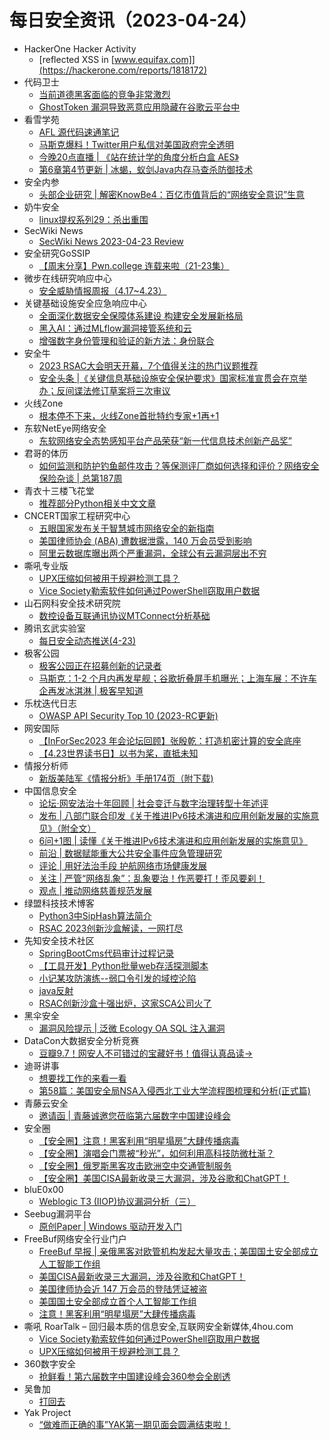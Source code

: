 # 每日安全资讯（2023-04-24）

- HackerOne Hacker Activity
  - [reflected XSS in [www.equifax.com]](https://hackerone.com/reports/1818172)
- 代码卫士
  - [当前道德黑客面临的竞争非常激烈](https://mp.weixin.qq.com/s?__biz=MzI2NTg4OTc5Nw==&mid=2247516312&idx=1&sn=bbb59d451124c6ef528073e1f333c39a&chksm=ea94b1f2dde338e4c1bba7686b4148b2a50a5434c71e6b7af6f43d9dfed30b55118fa293cc94&scene=58&subscene=0#rd)
  - [GhostToken 漏洞导致恶意应用隐藏在谷歌云平台中](https://mp.weixin.qq.com/s?__biz=MzI2NTg4OTc5Nw==&mid=2247516312&idx=2&sn=2cac42d417ababa92025bbc46308d532&chksm=ea94b1f2dde338e4bb6a7f32bffeb2acff01f5c37bb2e78c7c90eeff36d1925523800c87dd66&scene=58&subscene=0#rd)
- 看雪学苑
  - [AFL 源代码速通笔记](https://mp.weixin.qq.com/s?__biz=MjM5NTc2MDYxMw==&mid=2458503058&idx=1&sn=52ce6cc3ee5f577de3043d273ff78445&chksm=b18ef71886f97e0e6d7f38b49343afd398da395c011913e7e51efba318ec1f53e4b54591109f&scene=58&subscene=0#rd)
  - [马斯克爆料！Twitter用户私信对美国政府完全透明](https://mp.weixin.qq.com/s?__biz=MjM5NTc2MDYxMw==&mid=2458503058&idx=2&sn=ae0f7346acf3121e581db53171ab743e&chksm=b18ef71886f97e0e91a48dbf65aa733305693e588ad579d0a47f9f9fff78995c404cd9f2804f&scene=58&subscene=0#rd)
  - [今晚20点直播 | 《站在统计学的角度分析白盒 AES》](https://mp.weixin.qq.com/s?__biz=MjM5NTc2MDYxMw==&mid=2458503058&idx=3&sn=488ce82b95869596de55c8fd28db4126&chksm=b18ef71886f97e0e0fa4e2878bc785a87d5584002028de286a96cd0d1102ae2d61a1c1d65563&scene=58&subscene=0#rd)
  - [第6章第4节更新 | 冰蝎，蚁剑Java内存马查杀防御技术](https://mp.weixin.qq.com/s?__biz=MjM5NTc2MDYxMw==&mid=2458503058&idx=4&sn=2b1d8a996dabc724c9e6603ae07fdfda&chksm=b18ef71886f97e0e48bd0a6b2ba674a1b02e954dac212e4e1360bd962ead438271ba9e6fd9a4&scene=58&subscene=0#rd)
- 安全内参
  - [头部企业研究 | 解密KnowBe4：百亿市值背后的“网络安全意识”生意](https://mp.weixin.qq.com/s?__biz=MzI4NDY2MDMwMw==&mid=2247508455&idx=1&sn=f00e546a11cef8ebee3a9f372bf45c68&chksm=ebfae6c7dc8d6fd12dfe3be8d944816e76def7c96e2ce98f9c13b5df22974d199e23e57dad67&scene=58&subscene=0#rd)
- 奶牛安全
  - [linux提权系列29：杀出重围](https://mp.weixin.qq.com/s?__biz=MzU4NjY0NTExNA==&mid=2247489290&idx=1&sn=2d71e4a8ed4ddbe9c542c59c7bfedc2e&chksm=fdf97c1fca8ef509bae346df501bb7da3b7b6ea6cabba025253d98e18620dcfbb9790be890c8&scene=58&subscene=0#rd)
- SecWiki News
  - [SecWiki News 2023-04-23 Review](http://www.sec-wiki.com/?2023-04-23)
- 安全研究GoSSIP
  - [【周末分享】Pwn.college 连载来啦（21-23集）](https://mp.weixin.qq.com/s?__biz=Mzg5ODUxMzg0Ng==&mid=2247494969&idx=1&sn=f091f42c5114f6363f34c648be975e50&chksm=c063c3e0f7144af63aa8992ff678e9827559273e51764ade19ad11f0dc2449049c9df3355a86&scene=58&subscene=0#rd)
- 微步在线研究响应中心
  - [安全威胁情报周报（4.17~4.23）](https://mp.weixin.qq.com/s?__biz=Mzg5MTc3ODY4Mw==&mid=2247501426&idx=1&sn=6010b1ec8abf38572308aae33269d285&chksm=cfcaa566f8bd2c703203d28bce79f9d1b15b6ba0f30ca056c73a8ecd713ef50fa1c0370ca358&scene=58&subscene=0#rd)
- 关键基础设施安全应急响应中心
  - [全面深化数据安全保障体系建设 构建安全发展新格局](https://mp.weixin.qq.com/s?__biz=MzkyMzAwMDEyNg==&mid=2247536370&idx=1&sn=5a851a76ee53680f54b0eda0b9a8ea79&chksm=c1e9c2a3f69e4bb58146296c10ce44dcfa4d1fc788cb7f20ca74f4e72b6cfa600b4df78fe1b2&scene=58&subscene=0#rd)
  - [黑入AI：通过MLflow漏洞接管系统和云](https://mp.weixin.qq.com/s?__biz=MzkyMzAwMDEyNg==&mid=2247536370&idx=2&sn=da8ff048efa8b5ee8fe964ba58e7265f&chksm=c1e9c2a3f69e4bb54099f82028c7e6f561055b51afce9c600dad532abfd3628337d397e9b9c2&scene=58&subscene=0#rd)
  - [增强数字身份管理和验证的新方法：身份联合](https://mp.weixin.qq.com/s?__biz=MzkyMzAwMDEyNg==&mid=2247536370&idx=3&sn=0f823552f7cc881decc83687f192f36c&chksm=c1e9c2a3f69e4bb5fd9c99bcf47e2d33fe50b9ebb7ae2a3e0bff40d36e9f702d626545630549&scene=58&subscene=0#rd)
- 安全牛
  - [2023 RSAC大会明天开幕，7个值得关注的热门议题推荐](https://mp.weixin.qq.com/s?__biz=MjM5Njc3NjM4MA==&mid=2651123650&idx=1&sn=218b1ff0b0c967f888c3da7ca1a97e9e&chksm=bd145f118a63d607d5378f8d85b634101079d388b93f42f6474a41ce4eb09894cb08d6683be2&scene=58&subscene=0#rd)
  - [安全头条 |《关键信息基础设施安全保护要求》国家标准宣贯会在京举办；反间谍法修订草案将三次审议](https://mp.weixin.qq.com/s?__biz=MjM5Njc3NjM4MA==&mid=2651123650&idx=2&sn=3fb3ba1f684b40274eef8d66ad820673&chksm=bd145f118a63d607a5ad07fffcdeaf97e99b080b6194c3f35a2850139b2cb71556713f3ab1d4&scene=58&subscene=0#rd)
- 火线Zone
  - [根本停不下来，火线Zone首批特约专家+1再+1](https://mp.weixin.qq.com/s?__biz=MzI2NDQ5NTQzOQ==&mid=2247498121&idx=1&sn=efc4642782ab2a7d8742cc6a46f3c75a&chksm=eaa971a9dddef8bf97843256d3b2afd04da29436c3930e63a53a2bf0ac44a23b6d99291eddbc&scene=58&subscene=0#rd)
- 东软NetEye网络安全
  - [东软网络安全态势感知平台产品荣获“新一代信息技术创新产品奖”](https://mp.weixin.qq.com/s?__biz=MjM5NTAyODkxNw==&mid=2649212669&idx=1&sn=3f4d4599781593b2165a8268fd87e5e2&chksm=beedac27899a2531cde4a077476f84fb76c7a6393c221b29e5c56bc21e80797e3a021cb1e52f&scene=58&subscene=0#rd)
- 君哥的体历
  - [如何监测和防护钓鱼邮件攻击？等保测评厂商如何选择和评价？网络安全保险杂谈 | 总第187周](https://mp.weixin.qq.com/s?__biz=MzI2MjQ1NTA4MA==&mid=2247489554&idx=1&sn=6f60938c8d37fbae2e84db4540160445&chksm=ea4bb255dd3c3b437dfa62cec0b9ed5e7e0ddca17fbf66d9b4cfd180b4eff5b6ea0c4fa53039&scene=58&subscene=0#rd)
- 青衣十三楼飞花堂
  - [推荐部分Python相关中文文章](https://mp.weixin.qq.com/s?__biz=MzUzMjQyMDE3Ng==&mid=2247486610&idx=1&sn=b5ffb4bf18cbf272e2ca5012a1cd9b42&chksm=fab2cfadcdc546bb42b3bb4341274e0492fe52648bdc3cad3541d60f9332adcea2ceedc94e77&scene=58&subscene=0#rd)
- CNCERT国家工程研究中心
  - [五眼国家发布关于智慧城市网络安全的新指南](https://mp.weixin.qq.com/s?__biz=MzUzNDYxOTA1NA==&mid=2247536511&idx=1&sn=fcd75dd60090c62a305787b5a549eceb&chksm=fa93f9becde470a85e7839bd7d6c95297831c39a40eccaa8dd85498166ca1c8403c3ae81765e&scene=58&subscene=0#rd)
  - [美国律师协会 (ABA) 遭数据泄露，140 万会员受到影响](https://mp.weixin.qq.com/s?__biz=MzUzNDYxOTA1NA==&mid=2247536511&idx=2&sn=a4bf4607e4cbf1e1302a073e0cdcbe34&chksm=fa93f9becde470a8ab3f897b693c551ec884207da133e48db28d51215b4231bc75bec7d5af5c&scene=58&subscene=0#rd)
  - [阿里云数据库曝出两个严重漏洞，全球公有云漏洞层出不穷](https://mp.weixin.qq.com/s?__biz=MzUzNDYxOTA1NA==&mid=2247536511&idx=3&sn=64b612365e880c7f037b0ba6fb226353&chksm=fa93f9becde470a89d125c3767c9fbb053ab5fbd953ea56c7216ba0313bd8677f9d5bc6cfe99&scene=58&subscene=0#rd)
- 嘶吼专业版
  - [UPX压缩如何被用于规避检测工具？](https://mp.weixin.qq.com/s?__biz=MzI0MDY1MDU4MQ==&mid=2247560433&idx=1&sn=845d8f44dc1a6493d014e8be104e799a&chksm=e9143ccbde63b5ddec8694eb0f51881aac739cf83d668680bc4a3f52e9e5ae2c0ab4f4e7811f&scene=58&subscene=0#rd)
  - [Vice Society勒索软件如何通过PowerShell窃取用户数据](https://mp.weixin.qq.com/s?__biz=MzI0MDY1MDU4MQ==&mid=2247560433&idx=2&sn=e371a09611f5c8d9b2ebf7c0736613aa&chksm=e9143ccbde63b5dd889de2c9ee17de7d7b2cbcb5893c1ef937140820837882f6a912126fc60b&scene=58&subscene=0#rd)
- 山石网科安全技术研究院
  - [数控设备互联通讯协议MTConnect分析基础](https://mp.weixin.qq.com/s?__biz=MzUzMDUxNTE1Mw==&mid=2247500977&idx=1&sn=0e40a923be2b09c2ec6507b413df9257&chksm=fa52110fcd25981960b4d5e495c556263a29f44c2456e9ff55c2bddf757369cf7ed21b5edd2a&scene=58&subscene=0#rd)
- 腾讯玄武实验室
  - [每日安全动态推送(4-23)](https://mp.weixin.qq.com/s?__biz=MzA5NDYyNDI0MA==&mid=2651958956&idx=1&sn=9ba06285da0ca331767ba58588398c44&chksm=8baece33bcd947255190bad44d4ec64e2828bb5181094faa885d750fe1c368095023896dc89e&scene=58&subscene=0#rd)
- 极客公园
  - [极客公园正在招募创新的记录者](https://mp.weixin.qq.com/s?__biz=MTMwNDMwODQ0MQ==&mid=2652990582&idx=1&sn=14ab1bce1f651b6c46a89d0d434f83f3&chksm=7e5411c0492398d6eb19378fae5b651457dc46ea28d08a7a82d99cf6c746236f24ab0614fcf8&scene=58&subscene=0#rd)
  - [马斯克：1-2 个月内再发星舰；谷歌折叠屏手机曝光；上海车展：不许车企再发冰淇淋 | 极客早知道](https://mp.weixin.qq.com/s?__biz=MTMwNDMwODQ0MQ==&mid=2652990574&idx=1&sn=a62284d2fbeebed3607fa4f7341c6077&chksm=7e5411d8492398cec716f1eb1fcb48e32253c91ed885fd5157a410fbb3da0c63a677b67f36e0&scene=58&subscene=0#rd)
- 乐枕迭代日志
  - [OWASP API Security Top 10 (2023-RC更新)](https://mp.weixin.qq.com/s?__biz=MzA3NTMyNDg3OQ==&mid=2652519562&idx=1&sn=585285eec2929dc4e12353089d0f4f55&chksm=849cd02ab3eb593c83e48c5537ac308131c304bfd345eef790dba793ada12f404d764213097e&scene=58&subscene=0#rd)
- 网安国际
  - [【InForSec2023 年会论坛回顾】张殷乾：打造机密计算的安全底座](https://mp.weixin.qq.com/s?__biz=MzA4ODYzMjU0NQ==&mid=2652312937&idx=1&sn=b6ae35de799547b0b6d7ba2e47177db0&chksm=8bc488e7bcb301f1f339276ef468c1d839242b6936c03870a35e885568ad73d0b0162b77951c&scene=58&subscene=0#rd)
  - [【4.23世界读书日】以书为桨，直抵未知](https://mp.weixin.qq.com/s?__biz=MzA4ODYzMjU0NQ==&mid=2652312937&idx=2&sn=7c15a3679aeac1ff08f66b4d192644a7&chksm=8bc488e7bcb301f1d133bd2ba5dd0658c4e544ba559d78abd820cad8a7017c59ccae9d6450a1&scene=58&subscene=0#rd)
- 情报分析师
  - [新版美陆军《情报分析》手册174页（附下载)](https://mp.weixin.qq.com/s?__biz=MzA3Mjc1MTkwOA==&mid=2650527796&idx=1&sn=28373a05136b50b6b609ca13abcaaf26&chksm=8716f67fb0617f694ed140937574cae5e549d15c8d6761cb52f458e4520dff387e913da6d6ae&scene=58&subscene=0#rd)
- 中国信息安全
  - [论坛·网安法治十年回顾 | 社会变迁与数字治理转型十年述评](https://mp.weixin.qq.com/s?__biz=MzA5MzE5MDAzOA==&mid=2664182464&idx=1&sn=75c6cc6af3f1f48117cddf47f93a088c&chksm=8b593039bc2eb92f44bd7f2c8d8083185d5ddef8eb57a836a16c7db0ed9605017a76f0102bf1&scene=58&subscene=0#rd)
  - [发布 | 八部门联合印发《关于推进IPv6技术演进和应用创新发展的实施意见》（附全文）](https://mp.weixin.qq.com/s?__biz=MzA5MzE5MDAzOA==&mid=2664182464&idx=2&sn=178f7a787c67721d83e680ff9a9c8013&chksm=8b593039bc2eb92fdcc4f3d6fb1f8fe9d1b7ca1bcb9a16e1e04d588dd3616f53c081d6225d77&scene=58&subscene=0#rd)
  - [6问+1图 | 读懂《关于推进IPv6技术演进和应用创新发展的实施意见》](https://mp.weixin.qq.com/s?__biz=MzA5MzE5MDAzOA==&mid=2664182464&idx=3&sn=a9d0c96336f182d6a2bfeb9bc0a875b7&chksm=8b593039bc2eb92f22722e05883209426d59e5a4f09f2d554863351ae2f0c31492c660d1103d&scene=58&subscene=0#rd)
  - [前沿 | 数据赋能重大公共安全事件应急管理研究](https://mp.weixin.qq.com/s?__biz=MzA5MzE5MDAzOA==&mid=2664182464&idx=4&sn=a8edaadb7b444e0aa0e52664cb0b5f92&chksm=8b593039bc2eb92fd7077efd67311aee9b308b4c03df686c0bcfe768637d8b15a5915b6e8e4e&scene=58&subscene=0#rd)
  - [评论 | 用好法治手段 护航网络市场健康发展](https://mp.weixin.qq.com/s?__biz=MzA5MzE5MDAzOA==&mid=2664182464&idx=5&sn=d53835c6734b2345deb2a04be59b215e&chksm=8b593039bc2eb92f06a7d46a0e31abaa752dc49ac552ed6bb0062475651b801e8a96b1bf0041&scene=58&subscene=0#rd)
  - [关注 | 严管“网络乱象”：乱象要治！作恶要打！歪风要刹！](https://mp.weixin.qq.com/s?__biz=MzA5MzE5MDAzOA==&mid=2664182464&idx=6&sn=0064a397c9eb3c465da73a1b665ba6e9&chksm=8b593039bc2eb92f7c76c54e286b711ee592f9315dd49fa5e565bf619fe7a44f0c4306c23bc4&scene=58&subscene=0#rd)
  - [观点 | 推动网络慈善规范发展](https://mp.weixin.qq.com/s?__biz=MzA5MzE5MDAzOA==&mid=2664182464&idx=7&sn=a7e80f94f5d796690e18b458b42660a1&chksm=8b593039bc2eb92f2a0a9fc938c9f67433a92dc8a02caab653beddc0e24eedee4f666ecbe3e6&scene=58&subscene=0#rd)
- 绿盟科技技术博客
  - [Python3中SipHash算法简介](http://blog.nsfocus.net/python3siphash/)
  - [RSAC 2023创新沙盒解读，一网打尽](http://blog.nsfocus.net/rsac-2023/)
- 先知安全技术社区
  - [SpringBootCms代码审计过程记录](https://xz.aliyun.com/t/12471)
  - [【工具开发】Python批量web存活探测脚本](https://xz.aliyun.com/t/12470)
  - [小记某攻防演练--弱口令引发的域控沦陷](https://xz.aliyun.com/t/12466)
  - [java反射](https://xz.aliyun.com/t/12465)
  - [RSAC创新沙盒十强出炉，这家SCA公司火了](https://xz.aliyun.com/t/12463)
- 黑伞安全
  - [漏洞风险提示 | 泛微 Ecology OA SQL 注入漏洞](https://mp.weixin.qq.com/s?__biz=MzU0MzkzOTYzOQ==&mid=2247486979&idx=1&sn=8d18648e46f26e2d8a763e232495f536&chksm=fb02835bcc750a4d7fb191fb525f0b1cfdf3ecb1886aca44d85a170fb3a745e04c37e4541020&scene=58&subscene=0#rd)
- DataCon大数据安全分析竞赛
  - [豆瓣9.7！网安人不可错过的宝藏好书！值得认真品读→](https://mp.weixin.qq.com/s?__biz=MzU5Njg1NzMyNw==&mid=2247486553&idx=1&sn=d9f87cab0dd5779eb6d99352efd06429&chksm=fe5d14d9c92a9dcf99ac531dd0125ecabc507a975055f8e553fd32db287407e05c889ec785e2&scene=58&subscene=0#rd)
- 迪哥讲事
  - [想要找工作的来看一看](https://mp.weixin.qq.com/s?__biz=MzIzMTIzNTM0MA==&mid=2247488823&idx=1&sn=0102d026f184153c821cd4159d837f28&chksm=e8a61f54dfd1964294240c421cb4f4090b54ae41dd933f77ef3ef46741a763381dd377649d4b&scene=58&subscene=0#rd)
  - [第58篇：美国安全局NSA入侵西北工业大学流程图梳理和分析(正式篇)](https://mp.weixin.qq.com/s?__biz=MzIzMTIzNTM0MA==&mid=2247488823&idx=2&sn=0d611eeaf1f96ed999b062b3bd12ef66&chksm=e8a61f54dfd19642506891162a1b104ff7d7f1ec5f5622924663cef6625504be076e02ffd8ae&scene=58&subscene=0#rd)
- 青藤云安全
  - [邀请函 | 青藤诚邀您莅临第六届数字中国建设峰会](https://mp.weixin.qq.com/s?__biz=MzAwNDE4Mzc1NA==&mid=2650844146&idx=1&sn=9be2bed961051188ed1a6dffafc66e03&chksm=80dbc857b7ac4141f389df12a30db159c405d434372c735932c9973c19b240f98c1aac9d8934&scene=58&subscene=0#rd)
- 安全圈
  - [【安全圈】注意！黑客利用“明星塌房”大肆传播病毒](https://mp.weixin.qq.com/s?__biz=MzIzMzE4NDU1OQ==&mid=2652032969&idx=1&sn=f5c8ce34c7a4d63c7848780e888c3077&chksm=f36fe389c4186a9fb0967d16903a38c48ea73f165d27e73fb56087ff531849f9bf0f3efa0be0&scene=58&subscene=0#rd)
  - [【安全圈】演唱会门票被“秒光”，如何利用高科技防微杜渐？](https://mp.weixin.qq.com/s?__biz=MzIzMzE4NDU1OQ==&mid=2652032969&idx=2&sn=c3d563b9a425ac0a4ab0dcfd0486c87f&chksm=f36fe389c4186a9f257eefaa264782c1a8fa5bf2a1ac05992037b716d8b956ecac8dfc6d5340&scene=58&subscene=0#rd)
  - [【安全圈】俄罗斯黑客攻击欧洲空中交通管制服务](https://mp.weixin.qq.com/s?__biz=MzIzMzE4NDU1OQ==&mid=2652032969&idx=3&sn=f53f1aacc501d12cf7d53306a3920d8f&chksm=f36fe389c4186a9f406d6a92294ec05b2cb23ddbd27d7c48f15e7ed73ba38a54d56d603231ba&scene=58&subscene=0#rd)
  - [【安全圈】美国CISA最新收录三大漏洞，涉及谷歌和ChatGPT！](https://mp.weixin.qq.com/s?__biz=MzIzMzE4NDU1OQ==&mid=2652032969&idx=4&sn=f7aef4bcf75ec900c4c79b8e7ee76d52&chksm=f36fe389c4186a9f1b0ed7ceee9f44da75db0c922e72df01eee35599e8479d255c978bb9f4cb&scene=58&subscene=0#rd)
- bluE0x00
  - [Weblogic T3 (IIOP)协议漏洞分析（三）](https://mp.weixin.qq.com/s?__biz=Mzg2MjgxOTc4MA==&mid=2247484325&idx=1&sn=ad53c618b35d6c3241c5e7062eca6f62&chksm=ce03470ef974ce18370c5734b646f5d3165af5931aae235fcdd17d1ffffb3edeb65ba2747aac&scene=58&subscene=0#rd)
- Seebug漏洞平台
  - [原创Paper | Windows 驱动开发入门](https://mp.weixin.qq.com/s?__biz=MzAxNDY2MTQ2OQ==&mid=2650967907&idx=1&sn=004cbd11c2e833ab402e3d5a8817e38c&chksm=8079cd51b70e44476e6b36403c3a613a3bd8fa2f472c95e4730a80c2d43a790411dd6d48e51f&scene=58&subscene=0#rd)
- FreeBuf网络安全行业门户
  - [FreeBuf 早报 | 亲俄黑客对欧管机构发起大量攻击；美国国土安全部成立人工智能工作组](https://www.freebuf.com/articles/364536.html)
  - [美国CISA最新收录三大漏洞，涉及谷歌和ChatGPT！](https://www.freebuf.com/news/364502.html)
  - [美国律师协会近 147 万会员的登陆凭证被盗](https://www.freebuf.com/articles/364491.html)
  - [美国国土安全部成立首个人工智能工作组](https://www.freebuf.com/news/364490.html)
  - [注意！黑客利用“明星塌房”大肆传播病毒](https://www.freebuf.com/news/364486.html)
- 嘶吼 RoarTalk – 回归最本质的信息安全,互联网安全新媒体,4hou.com
  - [Vice Society勒索软件如何通过PowerShell窃取用户数据](https://www.4hou.com/posts/gD59)
  - [UPX压缩如何被用于规避检测工具？](https://www.4hou.com/posts/YY60)
- 360数字安全
  - [抢鲜看！第六届数字中国建设峰会360参会全剧透](https://mp.weixin.qq.com/s?__biz=MzA4MTg0MDQ4Nw==&mid=2247559836&idx=1&sn=60b18926d34f6624544a5ed1780e5f5d&chksm=9f8d7a94a8faf382dd2004eb2a553857cfbbc8f3d0469ccfb514efd8548f73d133ef4227fcae&scene=58&subscene=0#rd)
- 吴鲁加
  - [打回去](https://mp.weixin.qq.com/s?__biz=Mzg5NDY4ODM1MA==&mid=2247484403&idx=1&sn=9fd1fe67ff29a801f74762aeafbc6a16&chksm=c01a8ec2f76d07d4140c0de7b8d73027fb9439acd8a82e20e7caf61d078f08b64f56ad8a3fdd&scene=58&subscene=0#rd)
- Yak Project
  - [“做难而正确的事”YAK第一期见面会圆满结束啦！](https://mp.weixin.qq.com/s?__biz=Mzk0MTM4NzIxMQ==&mid=2247496016&idx=1&sn=679d8616ec38e20fe5986ab6cf7af69c&chksm=c2d18df4f5a604e2ad23b31d0b19ebf70a991e1749241161739fabb7a070bfb12fd1e4d633cd&scene=58&subscene=0#rd)
